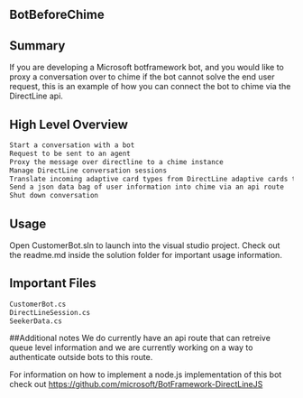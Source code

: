 ## BotBeforeChime

## Summary

If you are developing a Microsoft botframework bot, and you would like to proxy a conversation over to chime if the bot cannot solve the end user request, this is an example of how you can connect the bot to chime via the DirectLine api.

## High Level Overview
```bash
Start a conversation with a bot
Request to be sent to an agent
Proxy the message over directline to a chime instance
Manage DirectLine conversation sessions
Translate incoming adaptive card types from DirectLine adaptive cards to BotFramework adaptive cards
Send a json data bag of user information into chime via an api route
Shut down conversation
```
## Usage
Open CustomerBot.sln to launch into the visual studio project. Check out the readme.md inside the solution folder for important usage information. 
## Important Files

```bash
CustomerBot.cs
DirectLineSession.cs
SeekerData.cs
```

##Additional notes
We do currently have an api route that can retreive queue level information and we are currently working on a way to authenticate outside bots to this route. 

For information on how to implement a node.js implementation of this bot check out https://github.com/microsoft/BotFramework-DirectLineJS

